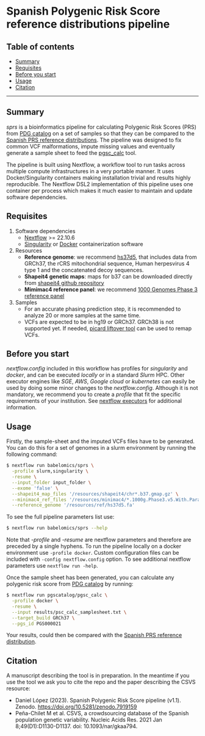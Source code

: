 # Spanish Polygenic Risk Score reference distributions pipeline

## Table of contents
  * [Summary](#summary)
  * [Requisites](#requisites)
  * [Before you start](#before-you-start)
  * [Usage](#usage)
  * [Citation](#citation)

-------------------------------------------------------------

## Summary
*sprs* is a bioinformatics pipeline for calculating Polygenic Risk Scores (PRS) from [PDG catalog](https://www.pgscatalog.org) on a set of samples so that they can be compared to the [Spanish PRS reference distributions](http://csvs.clinbioinfosspa.es/?tab=prs). The pipeline was designed to fix common VCF malformations, impute missing values and eventually generate a sample sheet to feed the [pgsc_calc](https://github.com/PGScatalog/pgsc_calc) tool.

The pipeline is built using Nextflow, a workflow tool to run tasks across multiple compute infrastructures in a very portable manner. It uses Docker/Singularity containers making installation trivial and results highly reproducible. The Nextflow DSL2 implementation of this pipeline uses one container per process which makes it much easier to maintain and update software dependencies.


## Requisites
1. Software dependencies
    * [Nextflow](https://www.nextflow.io) >= 22.10.6
    * [Singularity](https://apptainer.org/docs/user/latest/) or [Docker](https://docs.docker.com/) containerization software 
2. Resources
    * **Reference genome**: we recommend [hs37d5](ftp.1000genomes.ebi.ac.uk/vol1/ftp/technical/reference/phase2_reference_assembly_sequence/), that includes data from GRCh37, the rCRS mitochondrial sequence, Human herpesvirus 4 type 1 and the concatenated decoy sequences. 
    * **Shapeit4 genetic maps**: maps for b37 can be downloaded directly from [shapeit4 github repository](https://github.com/odelaneau/shapeit4/blob/master/maps/genetic_maps.b37.tar.gz)
    * **Mimimac4 reference panel**: we recommend [1000 Genomes Phase 3 reference panel](ftp://share.sph.umich.edu/minimac3/G1K_P3_M3VCF_FILES_WITH_ESTIMATES.tar.gz)
3. Samples
    * For an accurate phasing prediction step, it is recommended to analyze 20 or more samples at the same time. 
    * VCFs are expected to be in hg19 or GRCh37. GRCh38 is not supported yet. If needed, [picard liftover tool](https://gatk.broadinstitute.org/hc/en-us/articles/360036831351-LiftoverVcf-Picard-) can be used to remap VCFs.


## Before you start
*nextflow.config* included in this workflow has profiles for *singularity* and *docker*, and can be executed *locally* or in a standard *Slurm* HPC. Other executor engines like *SGE*, *AWS*, *Google cloud* or *kubernetes* can easily be used by doing some minor changes to the *nextflow.config*. Although it is not mandatory, we recommend you to create a *profile* that fit the specific requirements of your institution. See [nextflow executors](https://www.nextflow.io/docs/latest/executor.html) for additional information.


## Usage
Firstly, the sample-sheet and the imputed VCFs files have to be generated. You can do this for a set of genomes in a slurm environment by running the following command:

```bash
$ nextflow run babelomics/sprs \
  -profile slurm,singularity \
  -resume \
  --input_folder input_folder \
  --exome 'false' \
  --shapeit4_map_files '/resources/shapeit4/chr*.b37.gmap.gz' \
  --minimac4_ref_files '/resources/minimac4/*.1000g.Phase3.v5.With.Parameter.Estimates.m3vcf.gz' \
  --reference_genome '/resources/ref/hs37d5.fa'
```

To see the full pipeline parameters list use:

```bash
$ nextflow run babelomics/sprs --help 
```

Note that *-profile* and *-resume* are nextflow parameters and therefore are preceded by a single hyphens. To run the pipeline locally on a docker environment use `-profile docker`. Custom configuration files can be included with `-config nextflow.config` option. To see additional nextflow parameters use `nextflow run -help`.


Once the sample sheet has been generated, you can calculate any polygenic risk score from [PDG catalog](https://www.pgscatalog.org) by running:

```bash
$ nextflow run pgscatalog/pgsc_calc \
  -profile docker \
  -resume \
  --input results/psc_calc_samplesheet.txt \
  --target_build GRCh37 \
  --pgs_id PGS000021
```

Your results, could then be compared with the [Spanish PRS reference distribution](http://csvs.clinbioinfosspa.es/?tab=prs).


## Citation
A manuscript describing the tool is in preparation. In the meantime if you use the tool we ask you to cite the repo and the paper describing the CSVS resource:
  * Daniel López (2023). Spanish Polygenic Risk Score pipeline (v1.1). Zenodo. https://doi.org/10.5281/zenodo.7919159
  * Peña-Chilet M et al. CSVS, a crowdsourcing database of the Spanish population genetic variability. Nucleic Acids Res. 2021 Jan 8;49(D1):D1130-D1137. doi: 10.1093/nar/gkaa794.


